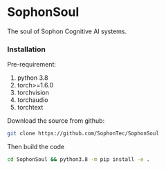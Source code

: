 # SophonSoul
The soul of Sophon Cognitive AI systems.

### Installation
Pre-requirement:
1. python 3.8
2. torch>=1.6.0
3. torchvision
4. torchaudio
5. torchtext

Download the source from github:
```bash
git clone https://github.com/SophonTec/SophonSoul
```
Then build the code
```bash
cd SophonSoul && python3.8 -m pip install -e .
```
